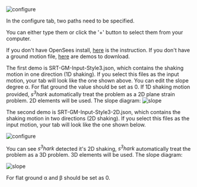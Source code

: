 <img src="https://raw.githubusercontent.com/NHERI-SimCenter/s3hark/master/docs/images/configure-1d.png" alt="configure"/>

In the configure tab, two paths need to be specified. 

You can either type them or click the '+' button to select them from your computer.

If you don't have OpenSees install, [here](start) is the instruction.
If you don't have a ground motion file, [here](https://nheri-simcenter.github.io/s3hark/DemoGM.zip) are demos to download.

The first demo is SRT-GM-Input-Style3.json, which contains the shaking motion in one direction (1D shaking). 
If you select this files as the input motion, your tab will look like the one shown above. 
You can edit the slope degree α. For flat ground the value should be set as 0. 
If 1D shaking motion provided, <i>s<sup>3</sup>hark</i> automatically treat the problem as a 2D plane strain problem. 
2D elements will be used. The slope diagram:
<img src="https://raw.githubusercontent.com/NHERI-SimCenter/s3hark/master/docs/images/slope2d.png" alt="slope"/>


The second demo is SRT-GM-Input-Style3-2D.json, which contains the shaking motion in two directions (2D shaking). 
If you select this files as the input motion, your tab will look like the one shown below.

<img src="https://raw.githubusercontent.com/NHERI-SimCenter/s3hark/master/docs/images/configure-2d.png" alt="configure"/>

You can see <i>s<sup>3</sup>hark</i> detected it's 2D shaking, 
<i>s<sup>3</sup>hark</i> automatically treat the problem as a 3D problem. 
3D elements will be used. The slope diagram:

<img src="https://raw.githubusercontent.com/NHERI-SimCenter/s3hark/master/docs/images/slope3d.png" alt="slope"/>

For flat ground α and β should be set as 0. 



